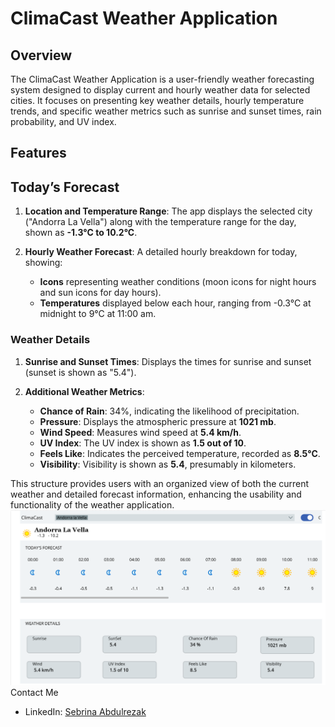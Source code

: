 # ClimaCast Weather Application

## Overview
The ClimaCast Weather Application is a user-friendly weather forecasting system designed to display current and hourly weather data for selected cities. It focuses on presenting key weather details, hourly temperature trends, and specific weather metrics such as sunrise and sunset times, rain probability, and UV index.

## Features
## Today’s Forecast  

1. **Location and Temperature Range**: The app displays the selected city ("Andorra La Vella") along with the temperature range for the day, shown as **-1.3°C to 10.2°C**.
  
2. **Hourly Weather Forecast**: A detailed hourly breakdown for today, showing:
   - **Icons** representing weather conditions (moon icons for night hours and sun icons for day hours).
   - **Temperatures** displayed below each hour, ranging from -0.3°C at midnight to 9°C at 11:00 am.

### Weather Details

1. **Sunrise and Sunset Times**: Displays the times for sunrise and sunset (sunset is shown as "5.4").
   
2. **Additional Weather Metrics**:
   - **Chance of Rain**: 34%, indicating the likelihood of precipitation.
   - **Pressure**: Displays the atmospheric pressure at **1021 mb**.
   - **Wind Speed**: Measures wind speed at **5.4 km/h**.
   - **UV Index**: The UV index is shown as **1.5 out of 10**.
   - **Feels Like**: Indicates the perceived temperature, recorded as **8.5°C**.
   - **Visibility**: Visibility is shown as **5.4**, presumably in kilometers.

This structure provides users with an organized view of both the current weather and detailed forecast information, enhancing the usability and functionality of the weather application.
![Todays Weather](https://github.com/Goldenlady0940/Power-Platform/blob/main/Weather%20API/Screenshot%202024-11-15%20135007.png)
Contact Me
- LinkedIn: <a href="https://www.linkedin.com/in/sebrina-abdulrezak-7a0ba6230?utm_source=share&utm_campaign=share_via&utm_content=profile&utm_medium=android_app"> Sebrina Abdulrezak </a>
